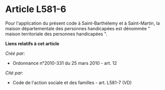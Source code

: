 # Article L581-6

Pour l'application du présent code à Saint-Barthélemy et à Saint-Martin, la maison départementale des personnes handicapées
est dénommée " maison territoriale des personnes handicapées ”.

**Liens relatifs à cet article**

_Créé par_:

  - Ordonnance n°2010-331 du 25 mars 2010 - art. 12

_Cité par_:

  - Code de l'action sociale et des familles - art. L581-7 (VD)

